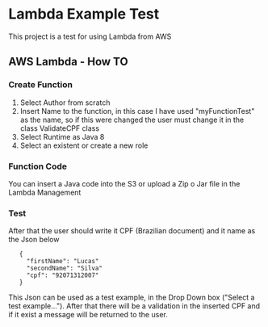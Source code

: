 # Lambda Example Test

This project is a test for using Lambda from AWS

## AWS Lambda - How TO
### Create Function 
1. Select Author from scratch
2. Insert Name to the function, in this case I have used "myFunctionTest" as the name, so if this were changed the user must change it in the class ValidateCPF class
3. Select Runtime as Java 8 
4. Select an existent or create a new role

### Function Code
You can insert a Java code into the S3 or upload a Zip o Jar file in the Lambda Management

### Test
After that the user should write it CPF (Brazilian document) and it name as the Json below
```
   {
     "firstName": "Lucas"
     "secondName": "Silva"
     "cpf": "92071312007"
   }
```
This Json can be used as a test example, in the Drop Down box ("Select a test example...").
After that there will be a validation in the inserted CPF and if it exist a message will be returned to the user.
